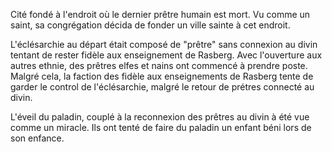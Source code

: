 Cité fondé à l'endroit où le dernier prêtre humain est mort. Vu comme un saint, sa congrégation décida de fonder un ville sainte à cet endroit.

L'éclésarchie au départ était composé de "prêtre" sans connexion au divin tentant de rester fidèle aux enseignement de Rasberg. Avec l'ouverture aux autres ethnie, des prêtres elfes et nains ont commencé à prendre poste.
Malgré cela, la faction des fidèle aux enseignements de Rasberg tente de garder le control de l'éclésarchie, malgré le retour de prétres connecté au divin.

L'éveil du paladin, couplé à la reconnexion des prêtres au divin à été vue comme un miracle. Ils ont tenté de faire du paladin un enfant béni lors de son enfance.